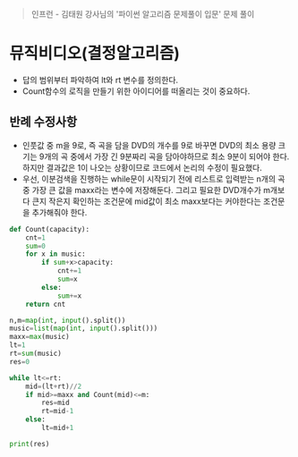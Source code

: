 > 인프런 - 김태원 강사님의 '파이썬 알고리즘 문제풀이 입문' 문제 풀이

# 뮤직비디오(결정알고리즘)

- 답의 범위부터 파악하여 lt와 rt 변수를 정의한다.
- Count함수의 로직을 만들기 위한 아이디어를 떠올리는 것이 중요하다.

## 반례 수정사항
- 인풋값 중 m을 9로, 즉 곡을 담을 DVD의 개수를 9로 바꾸면 DVD의 최소 용량 크기는 9개의 곡 중에서 가장 긴 9분짜리 곡을 담아야하므로 최소 9분이 되어야 한다. 하지만 결과값은 1이 나오는 상황이므로 코드에서 논리의 수정이 필요했다.
- 우선, 이분검색을 진행하는 while문이 시작되기 전에 리스트로 입력받는 n개의 곡 중 가장 큰 값을 maxx라는 변수에 저장해둔다. 그리고 필요한 DVD개수가 m개보다 큰지 작은지 확인하는 조건문에 mid값이 최소 maxx보다는 커야한다는 조건문을 추가해줘야 한다.


```python
def Count(capacity):
    cnt=1
    sum=0
    for x in music:
        if sum+x>capacity:
            cnt+=1
            sum=x
        else:
            sum+=x
    return cnt

n,m=map(int, input().split())
music=list(map(int, input().split()))
maxx=max(music)
lt=1
rt=sum(music)
res=0

while lt<=rt:
    mid=(lt+rt)//2
    if mid>=maxx and Count(mid)<=m: 
        res=mid
        rt=mid-1
    else:
        lt=mid+1

print(res)
```